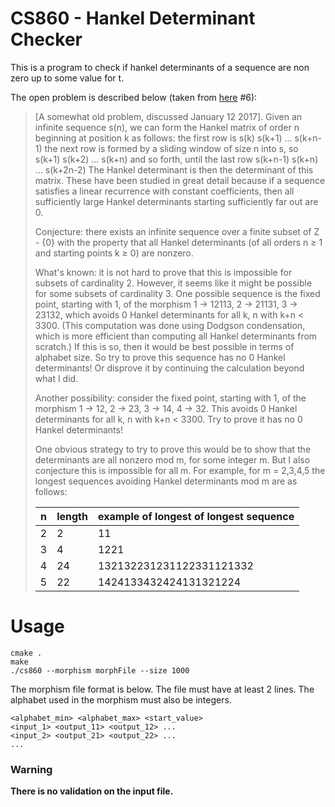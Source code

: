 # CS860 - Hankel Determinant Checker

This is a program to check if hankel determinants of a sequence are non zero up to some value for t.

The open problem is described below (taken from [here](https://cs.uwaterloo.ca/~shallit/Courses/860/problems.html) #6):

> [A somewhat old problem, discussed January 12 2017]. Given an infinite sequence s(n), we can form the Hankel matrix of order n beginning at position k as follows: the first row is 
> s(k) s(k+1) ... s(k+n-1) 
> the next row is formed by a sliding window of size n into s, so 
> s(k+1) s(k+2) ... s(k+n) 
> and so forth, until the last row 
> s(k+n-1) s(k+n) ... s(k+2n-2)
> The Hankel determinant is then the determinant of this matrix. These have been studied in great detail because if a sequence satisfies a linear recurrence with constant coefficients, then all sufficiently large Hankel determinants starting sufficiently far out are 0.
> 
> Conjecture: there exists an infinite sequence over a finite subset of Z - {0} with the property that all Hankel determinants (of all orders n ≥ 1 and starting points k ≥ 0) are nonzero.
> 
> What's known: it is not hard to prove that this is impossible for subsets of cardinality 2. However, it seems like it might be possible for some subsets of cardinality 3. One possible sequence is the fixed point, starting with 1, of the morphism 1 → 12113, 2 → 21131, 3 → 23132, which avoids 0 Hankel determinants for all k, n with k+n < 3300. (This computation was done using Dodgson condensation, which is more efficient than computing all Hankel determinants from scratch.) If this is so, then it would be best possible in terms of alphabet size. So try to prove this sequence has no 0 Hankel determinants! Or disprove it by continuing the calculation beyond what I did.
> 
> Another possibility: consider the fixed point, starting with 1, of the morphism 1 → 12, 2 → 23, 3 → 14, 4 → 32. This avoids 0 Hankel determinants for all k, n with k+n < 3300. Try to prove it has no 0 Hankel determinants!
> 
> One obvious strategy to try to prove this would be to show that the determinants are all nonzero mod m, for some integer m. But I also conjecture this is impossible for all m. For example, for m = 2,3,4,5 the longest sequences avoiding Hankel determinants mod m are as follows:
> 
> |n |length | example of longest of longest sequence|
> |---|-------|---------------------------------------|
> |2 |  2  	 |   11                                  |
> |3 |	4  	 |  1221                                 |
> |4 |	24   |	132132231231122331121332             |
> |5 |	22   |	1424133432424131321224               |

# Usage
```
cmake .
make
./cs860 --morphism morphFile --size 1000
```
The morphism file format is below. The file must have at least 2 lines. The alphabet used in the morphism must also be integers.
```
<alphabet_min> <alphabet_max> <start_value>
<input_1> <output_11> <output_12> ...
<input_2> <output_21> <output_22> ...
...
```
### Warning
<b>There is no validation on the input file.<b>
